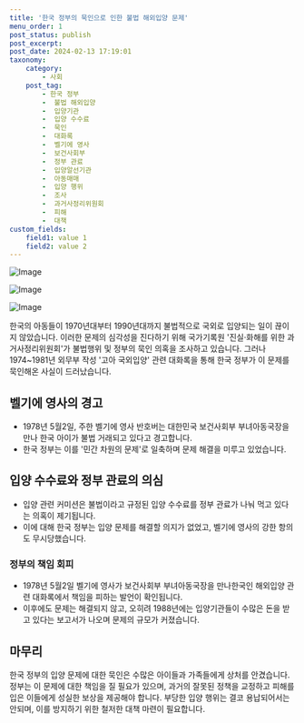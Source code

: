 ```yaml
---
title: '한국 정부의 묵인으로 인한 불법 해외입양 문제'
menu_order: 1
post_status: publish
post_excerpt: 
post_date: 2024-02-13 17:19:01
taxonomy:
    category:
        - 사회
    post_tag:
        - 한국 정부
        -  불법 해외입양
        -  입양기관
        -  입양 수수료
        -  묵인
        -  대화록
        -  벨기에 영사
        -  보건사회부
        -  정부 관료
        -  입양알선기관
        -  아동매매
        -  입양 행위
        -  조사
        -  과거사정리위원회
        -  피해
        -  대책
custom_fields:
    field1: value 1
    field2: value 2
---
```


![Image](https://imgnews.pstatic.net/image/028/2024/02/13/0002676604_001_20240213152901069.jpg?type=w647)

![Image](https://imgnews.pstatic.net/image/028/2024/02/13/0002676604_002_20240213152901100.jpg?type=w647)

![Image](https://imgnews.pstatic.net/image/028/2024/02/13/0002676604_003_20240213152901125.jpg?type=w647)

한국의 아동들이 1970년대부터 1990년대까지 불법적으로 국외로 입양되는 일이 끊이지 않았습니다. 이러한 문제의 심각성을 진다하기 위해 국가기록원 '진실·화해를 위한 과거사정리위원회'가 불법행위 및 정부의 묵인 의혹을 조사하고 있습니다. 그러나 1974~1981년 외무부 작성 '고아 국외입양' 관련 대화록을 통해 한국 정부가 이 문제를 묵인해온 사실이 드러났습니다.
## 벨기에 영사의 경고
- 1978년 5월2일, 주한 벨기에 영사 반호버는 대한민국 보건사회부 부녀아동국장을 만나 한국 아이가 불법 거래되고 있다고 경고합니다.
- 한국 정부는 이를 '민간 차원의 문제'로 일축하며 문제 해결을 미루고 있었습니다.
## 입양 수수료와 정부 관료의 의심
- 입양 관련 커미션은 불법이라고 규정된 입양 수수료를 정부 관료가 나눠 먹고 있다는 의혹이 제기됩니다.
- 이에 대해 한국 정부는 입양 문제를 해결할 의지가 없었고, 벨기에 영사의 강한 항의도 무시당했습니다.
### 정부의 책임 회피
- 1978년 5월2일 벨기에 영사가 보건사회부 부녀아동국장을 만나한국인 해외입양 관련 대화록에서 책임을 피하는 발언이 확인됩니다.
- 이후에도 문제는 해결되지 않고, 오히려 1988년에는 입양기관들이 수많은 돈을 받고 있다는 보고서가 나오며 문제의 규모가 커졌습니다.
## 마무리
한국 정부의 입양 문제에 대한 묵인은 수많은 아이들과 가족들에게 상처를 안겼습니다. 정부는 이 문제에 대한 책임을 질 필요가 있으며, 과거의 잘못된 정책을 교정하고 피해를 입은 이들에게 성실한 보상을 제공해야 합니다. 부당한 입양 행위는 결코 용납되어서는 안되며, 이를 방지하기 위한 철저한 대책 마련이 필요합니다.
